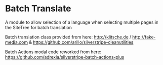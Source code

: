 # Batch Translate
A module to allow selection of a language when selecting multiple pages in the SiteTree for batch translation


Batch translation class provided from here: http://klitsche.de / http://fake-media.com & https://github.com/arillo/silverstripe-cleanutilities

Batch Actions modal code reworked from here: https://github.com/adrexia/silverstripe-batch-actions-plus
